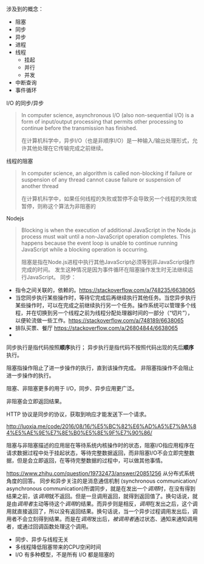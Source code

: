 涉及到的概念：
- 阻塞
- 同步
- 异步
- 进程
- 线程
    - 挂起
    - 并行
    - 并发
- 中断查询
- 事件循环

I/O 的同步/异步
> In computer science, asynchronous I/O (also non-sequential I/O) is a form of input/output processing that permits other processing to continue before the transmission has finished.
> 
> 在计算机科学中，异步I/O（也是非顺序I/O）是一种输入/输出处理形式，允许其他处理在它传输完成之前继续。


线程的阻塞
> In computer science, an algorithm is called non-blocking if failure or suspension of any thread cannot cause failure or suspension of another thread
>
> 在计算机科学中，如果任何线程的失败或暂停不会导致另一个线程的失败或暂停，则称这个算法为非阻塞的

Nodejs

> Blocking is when the execution of additional JavaScript in the Node.js process must wait until a non-JavaScript operation completes. This happens because the event loop is unable to continue running JavaScript while a blocking operation is occurring.
> 
> 阻塞是指在Node.js进程中执行其他JavaScript必须等到非JavaScript操作完成的时间。 发生这种情况是因为事件循环在阻塞操作发生时无法继续运行JavaScript。
同步：
- 指令之间关联的，依赖的。https://stackoverflow.com/a/748235/6638065
- 当您同步执行某些操作时，等待它完成后再继续执行其他任务。当您异步执行某些操作时，可以在完成之前继续执行另一个任务。操作系统可以管理多个线程，并在切换到另一个线程之前为线程分配处理器时间的一部分（“切片”），以便轮流做一些工作。https://stackoverflow.com/a/748189/6638065
- 排队买票、餐厅 https://stackoverflow.com/a/26804844/6638065
- 
同步执行是指代码按照**顺序**执行；
异步执行是指代码不按照代码出现的先后**顺序**执行。

阻塞指操作阻止了进一步操作的执行，直到该操作完成。
非阻塞指操作不会阻止进一步操作的执行。

阻塞、非阻塞更多的用于 I/O，同步、异步应用更广泛。

非阻塞会立即返回结果。

HTTP 协议是同步的协议，获取到响应才能发送下一个请求。

http://luoxia.me/code/2016/08/16/%E5%BC%82%E6%AD%A5%E7%9A%84%E5%AE%9E%E7%8E%B0%E5%8E%9F%E7%90%86/

阻塞与非阻塞描述的应用层在等待系统内核操作时的状态，阻塞I/O指应用程序在请求数据过程中处于挂起状态，等待完整数据返回，而非阻塞I/O不会立即完整数据，但是会立即返回，在等待完整数据的过程中，可以做其他事情。

https://www.zhihu.com/question/19732473/answer/20851256
从分布式系统角度的回答。
同步和异步关注的是消息通信机制 (synchronous communication/ asynchronous communication)所谓同步，就是在发出一个*调用*时，在没有得到结果之前，该*调用*就不返回。但是一旦调用返回，就得到返回值了。换句话说，就是由*调用者*主动等待这个*调用*的结果。而异步则是相反，*调用*在发出之后，这个调用就直接返回了，所以没有返回结果。换句话说，当一个异步过程调用发出后，调用者不会立刻得到结果。而是在*调用*发出后，*被调用者*通过状态、通知来通知调用者，或通过回调函数处理这个调用。



- 同步、异步与线程无关
- 多线程降低阻塞带来的CPU空闲时间
- I/O 有多种模型，不是所有 I/O 都是阻塞的